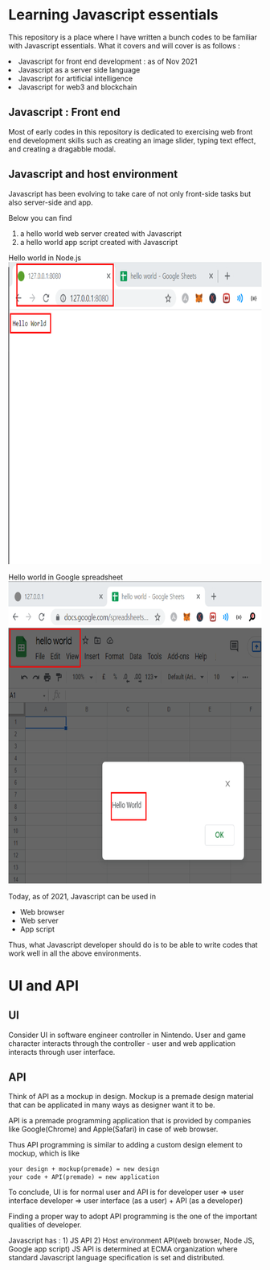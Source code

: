 # Learning Javascript essentials
This repository is a place where I have written a bunch codes to be familiar with Javascript essentials. What it covers and will cover is as follows :

<li> Javascript for front end development : as of Nov 2021</li>
<li> Javascript as a server side language</li>
<li> Javascript for artificial intelligence</li>
<li> Javascript for web3 and blockchain</li>

## Javascript : Front end
Most of early codes in this repository is dedicated to exercising web front end development skills such as creating an image slider, typing text effect, and creating a dragabble modal.

## Javascript and host environment
Javascript has been evolving to take care of not only front-side tasks but also server-side and app. 

Below you can find 
<ol>
    <li> a hello world web server created with Javascript </li>
    <li> a hello world app script created with Javascript </li>
</ol>

<span>Hello world in Node.js</span><br/>
<img src="img/web-server.png" alt="web server screenshot" width=800px height=600px/> <br/>

<span>Hello world in Google spreadsheet</span><br/>
<img src="img/google-app-script.png" alt="spreadsheet app script screenshot" width=800px height=600px/>


Today, as of 2021, Javascript can be used in 
<ul>
    <li>Web browser</li>
    <li>Web server</li>
    <li>App script</li>
</ul>
Thus, what Javascript developer should do is to be able to write codes that work well in all the above environments. 

# UI and API
## UI
Consider UI in software engineer controller in Nintendo. User and game character interacts through the controller - user and web application interacts through user interface. 

## API
Think of API as a mockup in design. Mockup is a premade design material that can be applicated in many ways as designer want it to be. 

API is a premade programming application that is provided by companies like Google(Chrome) and Apple(Safari) in case of web browser.

Thus API programming is similar to adding a custom design element to mockup, which is like

```
your design + mockup(premade) = new design
your code + API(premade) = new application
```

To conclude, UI is for normal user and API is for developer
user => user interface
developer => user interface (as a user) + API (as a developer)

Finding a proper way to adopt API programming is the one of the important qualities of developer. 

Javascript has : 1) JS API 2) Host environment API(web browser, Node JS, Google app script)
JS API is determined at ECMA organization where standard Javascript language specification is set and distributed.
